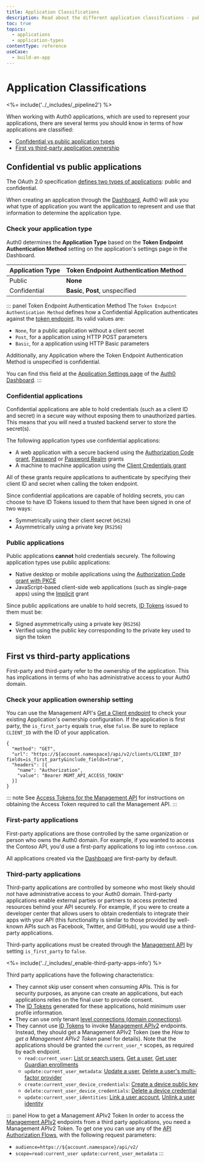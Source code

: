 ```yaml
---
title: Application Classifications
description: Read about the different application classifications - public vs confidential, and first vs third-party
toc: true
topics:
  - applications
  - application-types
contentType: reference
useCase:
  - build-an-app
---
```


# Application Classifications

<%= include('../_includes/_pipeline2') %>

When working with Auth0 applications, which are used to represent your applications, there are several terms you should know in terms of how applications are classified:

* [Confidential vs public application types](#confidential-vs-public-applications)
* [First vs third-party application ownership](#first-vs-third-party-applications) 

## Confidential vs public applications

The OAuth 2.0 specification [defines two types of applications](https://tools.ietf.org/html/rfc6749#section-2.1): public and confidential. 

When creating an application through the [Dashboard](${manage_url}/#/applications), Auth0 will ask you what type of application you want the application to represent and use that information to determine the application type.

### Check your application type

Auth0 determines the **Application Type** based on the **Token Endpoint Authentication Method** setting on the application's settings page in the Dashboard.

|Application Type|Token Endpoint Authentication Method|
|-|-|
|Public|**None**|
|Confidential|**Basic**, **Post**, unspecified|

::: panel Token Endpoint Authentication Method
The `Token Endpoint Authentication Method` defines how a Confidential Application authenticates against the [token endpoint](/api/authentication#authorization-code). Its valid values are:

* `None`, for a public application without a client secret
* `Post`, for a application using HTTP POST parameters
* `Basic`, for a application using HTTP Basic parameters 

Additionally, any Application where the Token Endpoint Authentication Method is unspecified is confidential.

You can find this field at the [Application Settings page](${manage_url}/#/applications/${account.clientId}/settings) of the [Auth0 Dashboard](${manage_url}).
:::

### Confidential applications

Confidential applications are able to hold credentials (such as a client ID and secret) in a secure way without exposing them to unauthorized parties. This means that you will need a trusted backend server to store the secret(s).

The following application types use confidential applications:

* A web application with a secure backend using the [Authorization Code grant](/api-auth/grant/authorization-code), [Password](/api-auth/grant/password) or [Password Realm](/api-auth/tutorials/password-grant#realm-support) grants
* A machine to machine application using the [Client Credentials grant](/api-auth/grant/client-credentials)

All of these grants require applications to authenticate by specifying their client ID and secret when calling the token endpoint.

Since confidential applications are capable of holding secrets, you can choose to have ID Tokens issued to them that have been signed in one of two ways:

* Symmetrically using their client secret (`HS256`)
* Asymmetrically using a private key (`RS256`)

### Public applications

Public applications **cannot** hold credentials securely. The following application types use public applications:

* Native desktop or mobile applications using the [Authorization Code grant with PKCE](/api-auth/grant/authorization-code-pkce)
* JavaScript-based client-side web applications (such as single-page apps) using the [Implicit](/api-auth/grant/implicit) grant

Since public applications are unable to hold secrets, [ID Tokens](/tokens/id-token) issued to them must be:

* Signed asymmetrically using a private key (`RS256`)
* Verified using the public key corresponding to the private key used to sign the token

## First vs third-party applications

First-party and third-party refer to the ownership of the application. This has implications in terms of who has administrative access to your Auth0 domain.

### Check your application ownership setting

You can use the Management API's [Get a Client endpoint](/api/management/v2#!/Clients/get_clients_by_id) to check your existing Application's ownership configuration. If the application is first party, the `is_first_party` equals `true`, else `false`. Be sure to replace `CLIENT_ID` with the ID of your application.

```har
{
  "method": "GET",
  "url": "https://${account.namespace}/api/v2/clients/CLIENT_ID?fields=is_first_party&include_fields=true",
  "headers": [{
    "name": "Authorization",
    "value": "Bearer MGMT_API_ACCESS_TOKEN"
  }]
}
```

::: note
See [Access Tokens for the Management API](/api/management/v2/tokens) for instructions on obtaining the Access Token required to call the Management API.
:::

### First-party applications

First-party applications are those controlled by the same organization or person who owns the Auth0 domain. For example, if you wanted to access the Contoso API, you'd use a first-party applications to log into `contoso.com`.

All applications created via the [Dashboard](${manage_url}/#/applications) are first-party by default.

### Third-party applications

Third-party applications are controlled by someone who most likely should *not* have administrative access to your Auth0 domain. Third-party applications enable external parties or partners to access protected resources behind your API securely. For example, if you were to create a developer center that allows users to obtain credentials to integrate their apps with your API (this functionality is similar to those provided by well-known APIs such as Facebook, Twitter, and GitHub), you would use a third-party applications.

Third-party applications must be created through the [Management API](/api/management/v2#!/Clients/post_clients) by setting `is_first_party` to `false`.

<%= include('../_includes/_enable-third-party-apps-info') %>

Third party applications have the following characteristics:

- They cannot skip user consent when consuming APIs. This is for security purposes, as anyone can create an applications, but each applications relies on the final user to provide consent.
- The [ID Tokens](/tokens/id-token) generated for these applications, hold minimum user profile information.
- They can use only tenant [level connections (domain connections)](/applications/enable-third-party-applications#promote-connections). 
- They cannot use [ID Tokens](/tokens/id-token) to invoke [Management APIv2](/api/management/v2) endpoints. Instead, they should get a Management APIv2 Token (see the *How to get a Management APIv2 Token* panel for details). Note that the applications should be granted the `current_user_*` scopes, as required by each endpoint.
  - `read:current_user`: [List or search users](/api/management/v2#!/Users/get_users), [Get a user](/api/management/v2#!/Users/get_users_by_id), [Get user Guardian enrollments](/api/management/v2#!/Users/get_enrollments)
  - `update:current_user_metadata`: [Update a user](/api/management/v2#!/Users/patch_users_by_id), [Delete a user's multi-factor provider](/api/management/v2#!/Users/delete_multifactor_by_provider)
  - `create:current_user_device_credentials`: [Create a device public key](/api/management/v2#!/Device_Credentials/post_device_credentials)
  - `delete:current_user_device_credentials`: [Delete a device credential](/api/management/v2#!/Device_Credentials/delete_device_credentials_by_id)
  - `update:current_user_identities`: [Link a user account](/api/management/v2#!/Users/post_identities), [Unlink a user identity](/api/management/v2#!/Users/delete_provider_by_user_id)

::: panel How to get a Management APIv2 Token
In order to access the [Management APIv2](/api/management/v2) endpoints from a third party applications, you need a Management APIv2 Token. To get one you can use any of the [API Authorization Flows](/api-auth), with the following request parameters:
- `audience=https://${account.namespace}/api/v2/`
- `scope=read:current_user update:current_user_metadata`
:::

